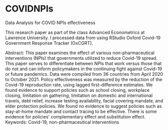 # COVIDNPIs
Data Analysis for COVID NPIs effectiveness

This research paper as part of the class Advanced Econometrics at Lawrence University. I processed data from using RStudio Oxford Covid-19 Government Response Tracker (OxCGRT).

Abstract:
This paper examines the effect of various non-pharmaceutical interventions (NPIs) that governments utilized to reduce Covid-19 spread. This paper serves to differentiate between NPIs that work versus those that do not and can inform policymakers in the continuing fight against Covid-19 or future pandemics. Data were compiled from 36 countries from April 2020 to October 2021. Policy effectiveness was measured by the reduction of the Covid-19 reproduction rate, using lagged first-difference estimates. We found evidence to support policies such as school closing, workplace closing, limitation on gathering, limitation on domestic and international travels, debt relief, increase testing availability, facial covering mandate, and elder protection policies. We found no evidence to suggest policies such as stay-at-home mandate and contact tracing to be effective. There is some evidence for policies' complementary effect and substitution effect.
Keywords:  Covid-19, non-pharmaceutical interventions
